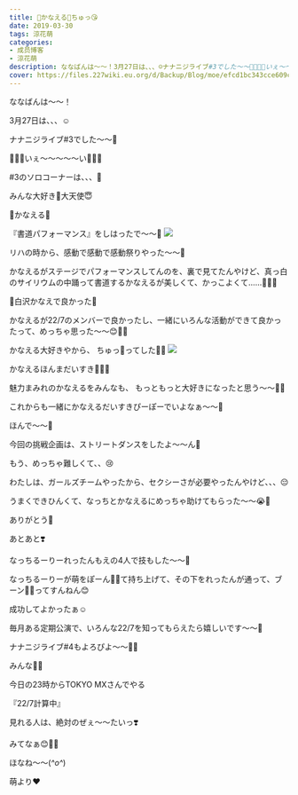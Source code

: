 ```yaml
---
title: 🌷かなえる🌷ちゅっ😘
date: 2019-03-30
tags: 涼花萌
categories: 
- 成员博客
- 涼花萌
description: ななばんは〜〜！3月27日は、、、☺️ナナニジライブ#3でした〜〜🥳🐥🐥🐥いぇ〜〜〜〜〜い🐥🐥🐥#3のソロコーナーは、、、🤫みんな大好き💓大天使😇🌷かなえる...
cover: https://files.227wiki.eu.org/d/Backup/Blog/moe/efcd1bc343cce609cb0445df8ec82.jpg 
---
```






ななばんは〜〜！



3月27日は、、、☺️

ナナニジライブ#3でした〜〜🥳




🐥🐥🐥いぇ〜〜〜〜〜い🐥🐥🐥




#3のソロコーナーは、、、🤫


みんな大好き💓大天使😇

🌷かなえる🌷




『書道パフォーマンス』をしはったで〜〜💓
![](https://files.227wiki.eu.org/d/Backup/Blog/moe/efcd1bc343cce609cb0445df8ec82.jpg)






リハの時から、感動で感動で感動祭りやった〜〜🥺





かなえるがステージでパフォーマンスしてんのを、裏で見てたんやけど、真っ白のサイリウムの中踊って書道するかなえるが美しくて、かっこよくて……🥺💓💓






💓白沢かなえで良かった💓





かなえるが22/7のメンバーで良かったし、一緒にいろんな活動ができて良かったって、めっちゃ思った〜〜😊💓💓






かなえる大好きやから、
ちゅっ💋ってした💓💓
![](https://files.227wiki.eu.org/d/Backup/Blog/moe/efcd1bc343cce609cb0445df8ec82-01.jpg)






かなえるほんまだいすき💓💓💓



魅力まみれのかなえるをみんなも、
もっともっと大好きになったと思う〜〜💓💓





これからも一緒にかなえるだいすきぴーぽーでいよなぁ〜〜🥰












ほんで〜〜🤗



今回の挑戦企画は、ストリートダンスをしたよ〜〜ん💃



もう、めっちゃ難しくて、、😢



わたしは、ガールズチームやったから、セクシーさが必要やったんやけど、、、😔



うまくできひんくて、なっちとかなえるにめっちゃ助けてもらった〜〜😭💓


ありがとう🥰




あとあと❣️


なっちるーりーれったんもえの4人で技もした〜〜🤗


なっちるーりーが萌をぽーん🙌🏻て持ち上げて、その下をれったんが通って、ブーン🤘🏻ってすんねん😊



成功してよかったぁ☺️








毎月ある定期公演で、いろんな22/7を知ってもらえたら嬉しいです〜〜🐥




ナナニジライブ#4もよろぴよ〜〜🐥🐥










みんな💓💓


今日の23時からTOKYO MXさんでやる

『22/7計算中』

見れる人は、絶対のぜぇ〜〜たいっ❣️



みてなぁ😊💓💓







ほなね〜〜(*^o^*)



萌より❤︎


